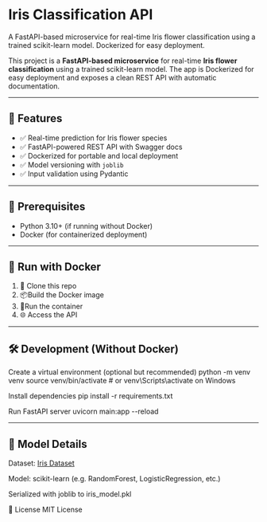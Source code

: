 # Iris Classification API
 A FastAPI-based microservice for real-time Iris flower classification using a trained scikit-learn model. Dockerized for easy deployment.

This project is a **FastAPI-based microservice** for real-time **Iris flower classification** using a trained scikit-learn model. The app is Dockerized for easy deployment and exposes a clean REST API with automatic documentation.

---

## 🚀 Features

- ✅ Real-time prediction for Iris flower species
- ✅ FastAPI-powered REST API with Swagger docs
- ✅ Dockerized for portable and local deployment
- ✅ Model versioning with `joblib`
- ✅ Input validation using Pydantic

---

## 🧠 Prerequisites

- Python 3.10+ (if running without Docker)
- Docker (for containerized deployment)

---

## 🐳 Run with Docker
1. 🔨 Clone this repo
2. 📦Build the Docker image
3. 🚀Run the container
4. 🌐 Access the API

---

## 🛠️ Development (Without Docker)

Create a virtual environment (optional but recommended)
python -m venv venv
source venv/bin/activate  # or venv\Scripts\activate on Windows

Install dependencies
pip install -r requirements.txt

Run FastAPI server
uvicorn main:app --reload

---

## 🧠 Model Details
Dataset: [Iris Dataset](https://scikit-learn.org/stable/auto_examples/decomposition/plot_pca_iris.html)

Model: scikit-learn (e.g. RandomForest, LogisticRegression, etc.)

Serialized with joblib to iris_model.pkl

📝 License
MIT License

